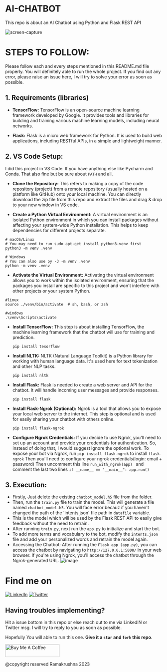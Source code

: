 # **AI-CHATBOT**
This repo is about an AI Chatbot using Python and Flask REST API<br>

![screen-capture](https://github.com/Ramakm/AI-Chatbot/assets/8182816/83b7fd0a-21c7-4889-b4bf-43dd5420da91)


# **STEPS TO FOLLOW:**

Please follow each and every steps mentioned in this README.md file properly. You will definitely able to run the whole project.
If you find out any error, please raise an issue here, I will try to solve your error as soon as possible.

## 1. Requirements (libraries)

* **TensorFlow:** TensorFlow is an open-source machine learning framework developed by Google. It provides tools and libraries for building and training various machine learning models, including neural networks.

* **Flask:** Flask is a micro web framework for Python. It is used to build web applications, including RESTful APIs, in a simple and lightweight manner.

## 2. VS Code Setup:

I did this project in VS Code. If you have anything else like Pycharm and Conda. That also fine but be sure about `PATH` and all.

* **Clone the Repository:** This refers to making a copy of the code repository (project) from a remote repository (usually hosted on a platform like GitHub) onto your local machine.
  You can directly download the zip file from this repo and extract the files and drag & drop to your new window in VS code.

* **Create a Python Virtual Environment:** A virtual environment is an isolated Python environment in which you can install packages without affecting your system-wide Python installation.      This helps to keep dependencies for different projects separate.
```
# macOS/Linux
# You may need to run sudo apt-get install python3-venv first
python3 -m venv .venv

# Windows
# You can also use py -3 -m venv .venv
python -m venv .venv
```
* **Activate the Virtual Environment:** Activating the virtual environment allows you to work within the isolated environment, ensuring that the packages you install are specific to this project and won't interfere with other projects or your system Python.
```
#linux
source ./venv/bin/activate  # sh, bash, or zsh

#windows
.\venv\Scripts\activate
```
* **Install TensorFlow:** This step is about installing TensorFlow, the machine learning framework that the chatbot will use for training and prediction.
  ```
  pip install tesorflow
  ```

* **Install NLTK:** NLTK (Natural Language Toolkit) is a Python library for working with human language data. It's used here for text tokenization and other NLP tasks.
  ```
  pip install nltk
  ```
* **Install Flask:** Flask is needed to create a web server and API for the chatbot. It will handle incoming user messages and provide responses.
  ```
  pip install flask
  ```
* **Install Flask-Ngrok (Optional):** Ngrok is a tool that allows you to expose your local web server to the internet. This step is optional and is used for easily sharing your chatbot with others online.
  ```
  pip install flask-ngrok
  ```

* **Configure Ngrok Credentials:** If you decide to use Ngrok, you'll need to set up an account and provide your credentials for authentication. So, instead of doing that, I would suggest ignore the optional work. To expose your bot via Ngrok, run ```pip install flask-ngrok``` to install ```flask-ngrok``` Then you'll need to configure your ngrok credentials(login: email + password) Then uncomment this line ```run_with_ngrok(app) ``` and comment the last two lines ```if __name__ == "__main__": app.run() ```

## **3. Execution:**

* Firstly, Just delete the existing `chatbot_model.h5` file from the folder.
* Then, run the ```train.py``` file to train the model. This will generate a file named ```chatbot_model.h5```. You will face error becauz if you haven't changed the path of the 'intents.json'
  file path in `datafile` variable.
* This is the model which will be used by the Flask REST API to easily give feedback without the need to retrain.
* After running ```train.py```, next run the ```app.py``` to initialize and start the bot.
* To add more terms and vocabulary to the bot, modify the ```intents.json``` file and add your personalized words and retrain the model again.
* Accessing the Chatbot: After running the `Flask app (app.py)`, you can access the chatbot by navigating to ```http://127.0.0.1:5000/``` in your web browser. If you're using Ngrok, you'll access the chatbot through the Ngrok-generated URL.
![image](https://github.com/Ramakm/AI-Chatbot/assets/8182816/679576fe-14b0-4a0c-af8f-ff234fb10922)

<!-- Actual text -->
# **Find me on**
[![LinkedIn](https://img.icons8.com/color/48/000000/linkedin.png)](https://www.linkedin.com/in/ramakrushnamohapatra/)
[![Twitter](https://img.icons8.com/color/48/000000/twitter.png)](https://twitter.com/codewith_ram)

## **Having troubles implementing?**

Hit a issue bottom in this repo or else reach out to me via LinkedIN or Twitter msg. I will try to reply to you as soon as possible.

Hopefully You will able to run this one. **Give it a `star` and `fork` this repo**.

<a href="https://www.buymeacoffee.com/Ramakrushna" target="_blank"><img src="https://cdn.buymeacoffee.com/buttons/default-orange.png" alt="Buy Me A Coffee" height="41" width="174"></a>

@copyright reserved Ramakrushna 2023
